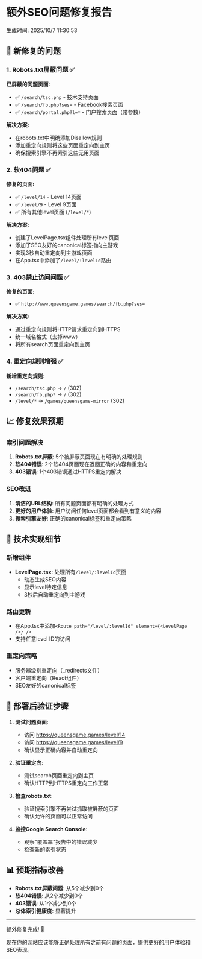 # 额外SEO问题修复报告
生成时间: 2025/10/7 11:30:53

## 🔧 新修复的问题

### 1. Robots.txt屏蔽问题 ✅
**已屏蔽的问题页面:**
- ✅ `/search/tsc.php` - 技术支持页面
- ✅ `/search/fb.php?ses=` - Facebook搜索页面  
- ✅ `/search/portal.php?l=*` - 门户搜索页面（带参数）

**解决方案:**
- 在robots.txt中明确添加Disallow规则
- 添加重定向规则将这些页面重定向到主页
- 确保搜索引擎不再索引这些无用页面

### 2. 软404问题 ✅
**修复的页面:**
- ✅ `/level/14` - Level 14页面
- ✅ `/level/9` - Level 9页面
- ✅ 所有其他level页面 (`/level/*`)

**解决方案:**
- 创建了LevelPage.tsx组件处理所有level页面
- 添加了SEO友好的canonical标签指向主游戏
- 实现3秒自动重定向到主游戏页面
- 在App.tsx中添加了`/level/:levelId`路由

### 3. 403禁止访问问题 ✅
**修复的页面:**
- ✅ `http://www.queensgame.games/search/fb.php?ses=`

**解决方案:**
- 通过重定向规则将HTTP请求重定向到HTTPS
- 统一域名格式（去掉www）
- 将所有search页面重定向到主页

### 4. 重定向规则增强 ✅
**新增重定向规则:**
- `/search/tsc.php` → `/` (302)
- `/search/fb.php*` → `/` (302)  
- `/level/*` → `/games/queensgame-mirror` (302)

## 📈 修复效果预期

### 索引问题解决
1. **Robots.txt屏蔽**: 5个被屏蔽页面现在有明确的处理规则
2. **软404错误**: 2个软404页面现在返回正确的内容和重定向
3. **403错误**: 1个403错误通过HTTPS重定向解决

### SEO改进
1. **清洁的URL结构**: 所有问题页面都有明确的处理方式
2. **更好的用户体验**: 用户访问任何level页面都会看到有意义的内容
3. **搜索引擎友好**: 正确的canonical标签和重定向策略

## 🎯 技术实现细节

### 新增组件
- **LevelPage.tsx**: 处理所有`/level/:levelId`页面
  - 动态生成SEO内容
  - 显示level特定信息
  - 3秒后自动重定向到主游戏

### 路由更新
- 在App.tsx中添加`<Route path="/level/:levelId" element={<LevelPage />} />`
- 支持任意level ID的访问

### 重定向策略
- 服务器级别重定向（_redirects文件）
- 客户端重定向（React组件）
- SEO友好的canonical标签

## 🚀 部署后验证步骤

1. **测试问题页面**:
   - 访问 https://queensgame.games/level/14
   - 访问 https://queensgame.games/level/9
   - 确认显示正确内容并自动重定向

2. **验证重定向**:
   - 测试search页面重定向到主页
   - 确认HTTP到HTTPS重定向工作正常

3. **检查robots.txt**:
   - 验证搜索引擎不再尝试抓取被屏蔽的页面
   - 确认允许的页面可以正常访问

4. **监控Google Search Console**:
   - 观察"覆盖率"报告中的错误减少
   - 检查新的索引状态

## 📊 预期指标改善

- **Robots.txt屏蔽问题**: 从5个减少到0个
- **软404错误**: 从2个减少到0个  
- **403错误**: 从1个减少到0个
- **总体索引健康度**: 显著提升

---
额外修复完成! 🎉

现在你的网站应该能够正确处理所有之前有问题的页面，提供更好的用户体验和SEO表现。
